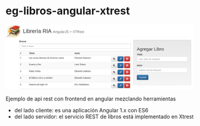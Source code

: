 # eg-libros-angular-xtrest

![demo](demo/demo.png)

Ejemplo de api rest con frontend en angular mezclando herramientas

- del lado cliente: es una aplicación Angular 1.x con ES6
- del lado servidor: el servicio REST de libros está implementado en Xtrest


